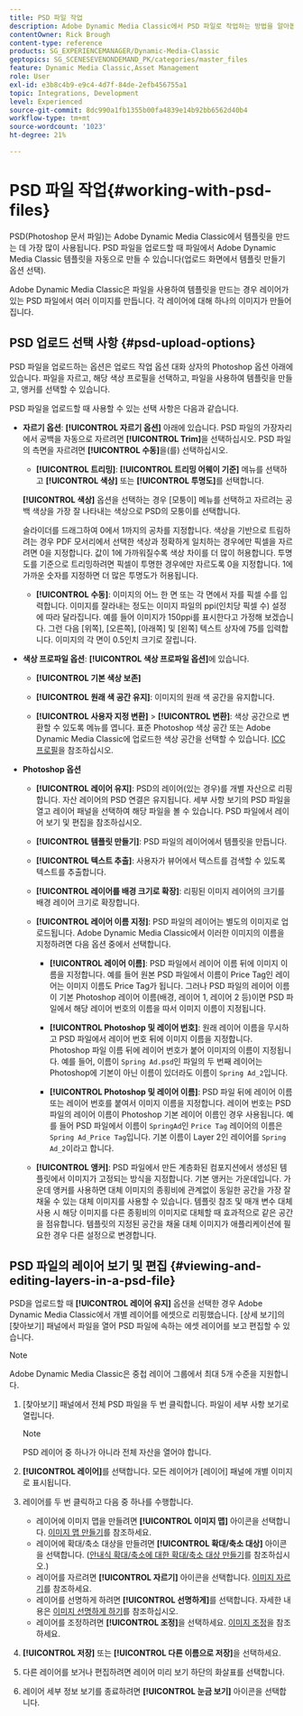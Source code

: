 ```yaml
---
title: PSD 파일 작업
description: Adobe Dynamic Media Classic에서 PSD 파일로 작업하는 방법을 알아봅니다.
contentOwner: Rick Brough
content-type: reference
products: SG_EXPERIENCEMANAGER/Dynamic-Media-Classic
geptopics: SG_SCENESEVENONDEMAND_PK/categories/master_files
feature: Dynamic Media Classic,Asset Management
role: User
exl-id: e3b8c4b9-e9c4-4d7f-84de-2efb456755a1
topic: Integrations, Development
level: Experienced
source-git-commit: 8dc990a1fb1355b00fa4839e14b92bb6562d40b4
workflow-type: tm+mt
source-wordcount: '1023'
ht-degree: 21%

---
```


# PSD 파일 작업{#working-with-psd-files}

<!--   USED TO BE AN OPTION UNDER COLOR PROFILE OPTIONS * **Convert To sRGB (default)**: Converts to sRGB (Standard Red Green Blue). sRGB is the recommended color space for displaying images on Web pages. -->

PSD(Photoshop 문서 파일)는 Adobe Dynamic Media Classic에서 템플릿을 만드는 데 가장 많이 사용됩니다. PSD 파일을 업로드할 때 파일에서 Adobe Dynamic Media Classic 템플릿을 자동으로 만들 수 있습니다(업로드 화면에서 템플릿 만들기 옵션 선택).

Adobe Dynamic Media Classic은 파일을 사용하여 템플릿을 만드는 경우 레이어가 있는 PSD 파일에서 여러 이미지를 만듭니다. 각 레이어에 대해 하나의 이미지가 만들어집니다.

## PSD 업로드 선택 사항 {#psd-upload-options}

PSD 파일을 업로드하는 옵션은 업로드 작업 옵션 대화 상자의 Photoshop 옵션 아래에 있습니다. 파일을 자르고, 해당 색상 프로필을 선택하고, 파일을 사용하여 템플릿을 만들고, 앵커를 선택할 수 있습니다.

PSD 파일을 업로드할 때 사용할 수 있는 선택 사항은 다음과 같습니다.

* **자르기 옵션**: **[!UICONTROL 자르기 옵션]** 아래에 있습니다. PSD 파일의 가장자리에서 공백을 자동으로 자르려면 **[!UICONTROL Trim]**&#x200B;을 선택하십시오. PSD 파일의 측면을 자르려면 **[!UICONTROL 수동]**&#x200B;을(를) 선택하십시오.

   * **[!UICONTROL 트리밍]**: **[!UICONTROL 트리밍 어웨이 기준]** 메뉴를 선택하고 **[!UICONTROL 색상]** 또는 **[!UICONTROL 투명도]**&#x200B;를 선택합니다.

  **[!UICONTROL 색상]** 옵션을 선택하는 경우 [모퉁이] 메뉴를 선택하고 자르려는 공백 색상을 가장 잘 나타내는 색상으로 PSD의 모퉁이를 선택합니다.

  슬라이더를 드래그하여 0에서 1까지의 공차를 지정합니다. 색상을 기반으로 트림하려는 경우 PDF 모서리에서 선택한 색상과 정확하게 일치하는 경우에만 픽셀을 자르려면 0을 지정합니다. 값이 1에 가까워질수록 색상 차이를 더 많이 허용합니다. 투명도를 기준으로 트리밍하려면 픽셀이 투명한 경우에만 자르도록 0을 지정합니다. 1에 가까운 숫자를 지정하면 더 많은 투명도가 허용됩니다.

   * **[!UICONTROL 수동]**: 이미지의 어느 한 면 또는 각 면에서 자를 픽셀 수를 입력합니다. 이미지를 잘라내는 정도는 이미지 파일의 ppi(인치당 픽셀 수) 설정에 따라 달라집니다. 예를 들어 이미지가 150ppi를 표시한다고 가정해 보겠습니다. 그런 다음 [위쪽], [오른쪽], [아래쪽] 및 [왼쪽] 텍스트 상자에 75를 입력합니다. 이미지의 각 면이 0.5인치 크기로 잘립니다.

* **색상 프로파일 옵션**: **[!UICONTROL 색상 프로파일 옵션]**&#x200B;에 있습니다.

   * **[!UICONTROL 기본 색상 보존]**

   * **[!UICONTROL 원래 색 공간 유지]**: 이미지의 원래 색 공간을 유지합니다.

   * **[!UICONTROL 사용자 지정 변환]** > **[!UICONTROL 변환]**: 색상 공간으로 변환할 수 있도록 메뉴를 엽니다. 표준 Photoshop 색상 공간 또는 Adobe Dynamic Media Classic에 업로드한 색상 공간을 선택할 수 있습니다. [ICC 프로필](/help/using/icc-profiles.md)을 참조하십시오.

* **Photoshop 옵션**

   * **[!UICONTROL 레이어 유지]**: PSD의 레이어(있는 경우)를 개별 자산으로 리핑합니다. 자산 레이어의 PSD 연결은 유지됩니다. 세부 사항 보기의 PSD 파일을 열고 레이어 패널을 선택하여 해당 파일을 볼 수 있습니다. PSD 파일에서 레이어 보기 및 편집을 참조하십시오.

   * **[!UICONTROL 템플릿 만들기]**: PSD 파일의 레이어에서 템플릿을 만듭니다.

   * **[!UICONTROL 텍스트 추출]**: 사용자가 뷰어에서 텍스트를 검색할 수 있도록 텍스트를 추출합니다.

   * **[!UICONTROL 레이어를 배경 크기로 확장]**: 리핑된 이미지 레이어의 크기를 배경 레이어 크기로 확장합니다.

   * **[!UICONTROL 레이어 이름 지정]**: PSD 파일의 레이어는 별도의 이미지로 업로드됩니다. Adobe Dynamic Media Classic에서 이러한 이미지의 이름을 지정하려면 다음 옵션 중에서 선택합니다.

      * **[!UICONTROL 레이어 이름]**: PSD 파일에서 레이어 이름 뒤에 이미지 이름을 지정합니다. 예를 들어 원본 PSD 파일에서 이름이 Price Tag인 레이어는 이미지 이름도 Price Tag가 됩니다. 그러나 PSD 파일의 레이어 이름이 기본 Photoshop 레이어 이름(배경, 레이어 1, 레이어 2 등)이면 PSD 파일에서 해당 레이어 번호의 이름을 따서 이미지 이름이 지정됩니다. <!-- not their default layer names -->

      * **[!UICONTROL Photoshop 및 레이어 번호]**: 원래 레이어 이름을 무시하고 PSD 파일에서 레이어 번호 뒤에 이미지 이름을 지정합니다. Photoshop 파일 이름 뒤에 레이어 번호가 붙어 이미지의 이름이 지정됩니다. 예를 들어, 이름이 `Spring Ad.psd`인 파일의 두 번째 레이어는 Photoshop에 기본이 아닌 이름이 있더라도 이름이 `Spring Ad_2`입니다.

      * **[!UICONTROL Photoshop 및 레이어 이름]**: PSD 파일 뒤에 레이어 이름 또는 레이어 번호를 붙여서 이미지 이름을 지정합니다. 레이어 번호는 PSD 파일의 레이어 이름이 Photoshop 기본 레이어 이름인 경우 사용됩니다. 예를 들어 PSD 파일에서 이름이 `SpringAd`인 `Price Tag` 레이어의 이름은 `Spring Ad_Price Tag`입니다. 기본 이름이 Layer 2인 레이어를 `Spring Ad_2`이라고 합니다.

   * **[!UICONTROL 앵커]**: PSD 파일에서 만든 계층화된 컴포지션에서 생성된 템플릿에서 이미지가 고정되는 방식을 지정합니다. 기본 앵커는 가운데입니다. 가운데 앵커를 사용하면 대체 이미지의 종횡비에 관계없이 동일한 공간을 가장 잘 채울 수 있는 대체 이미지를 사용할 수 있습니다. 템플릿 참조 및 매개 변수 대체 사용 시 해당 이미지를 다른 종횡비의 이미지로 대체할 때 효과적으로 같은 공간을 점유합니다. 템플릿의 지정된 공간을 채울 대체 이미지가 애플리케이션에 필요한 경우 다른 설정으로 변경합니다.

## PSD 파일의 레이어 보기 및 편집 {#viewing-and-editing-layers-in-a-psd-file}

PSD을 업로드할 때 **[!UICONTROL 레이어 유지]** 옵션을 선택한 경우 Adobe Dynamic Media Classic에서 개별 레이어를 에셋으로 리핑했습니다. [상세 보기]의 [찾아보기] 패널에서 파일을 열어 PSD 파일에 속하는 에셋 레이어를 보고 편집할 수 있습니다.

>[!NOTE]
>
>Adobe Dynamic Media Classic은 중첩 레이어 그룹에서 최대 5개 수준을 지원합니다.

1. [찾아보기] 패널에서 전체 PSD 파일을 두 번 클릭합니다. 파일이 세부 사항 보기로 열립니다.

   >[!NOTE]
   >
   >PSD 레이어 중 하나가 아니라 전체 자산을 열어야 합니다.

1. **[!UICONTROL 레이어]**&#x200B;를 선택합니다. 모든 레이어가 [레이어] 패널에 개별 이미지로 표시됩니다.
1. 레이어를 두 번 클릭하고 다음 중 하나를 수행합니다.

   * 레이어에 이미지 맵을 만들려면 **[!UICONTROL 이미지 맵]** 아이콘을 선택합니다. [이미지 맵 만들기](creating-image-maps.md#creating_image_maps)를 참조하세요.
   * 레이어에 확대/축소 대상을 만들려면 **[!UICONTROL 확대/축소 대상]** 아이콘을 선택합니다. ([안내식 확대/축소에 대한 확대/축소 대상 만들기](creating-zoom-targets-guided-zoom.md#creating_zoom_targets_for_guided_zoom)를 참조하십시오.)
   * 레이어를 자르려면 **[!UICONTROL 자르기]** 아이콘을 선택합니다. [이미지 자르기](cropping-image.md#cropping_an_image)를 참조하세요.
   * 레이어를 선명하게 하려면 **[!UICONTROL 선명하게]**&#x200B;를 선택합니다. 자세한 내용은 [이미지 선명하게 하기](sharpening-image.md#sharpening_an_image)를 참조하십시오.
   * 레이어를 조정하려면 **[!UICONTROL 조정]**&#x200B;을 선택하세요. [이미지 조정](adjusting-image.md#adjusting_an_image)을 참조하세요.

1. **[!UICONTROL 저장]** 또는 **[!UICONTROL 다른 이름으로 저장]**&#x200B;을 선택하세요.
1. 다른 레이어를 보거나 편집하려면 레이어 미리 보기 하단의 화살표를 선택합니다.
1. 레이어 세부 정보 보기를 종료하려면 **[!UICONTROL 눈금 보기]** 아이콘을 선택합니다.
